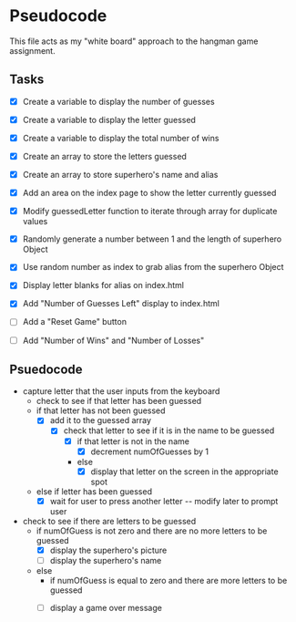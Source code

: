 # Pseudocode
This file acts as my "white board" approach to the hangman game assignment.

## Tasks
- [X] Create a variable to display the number of guesses
- [X] Create a variable to display the letter guessed
- [X] Create a variable to display the total number of wins
- [X] Create an array to store the letters guessed
- [X] Create an array to store superhero's name and alias
- [X] Add an area on the index page to show the letter currently guessed
- [X] Modify guessedLetter function to iterate through array for duplicate values
- [X] Randomly generate a number between 1 and the length of superhero Object
- [X] Use random number as index to grab alias from the superhero Object
- [X] Display letter blanks for alias on index.html
- [X] Add "Number of Guesses Left" display to index.html
- [ ] Add a "Reset Game" button
- [ ] Add "Number of Wins" and "Number of Losses"


## Psuedocode
* capture letter that the user inputs from the keyboard
    - check to see if that letter has been guessed
    - if that letter has not been guessed
        - [X] add it to the guessed array
            - [X] check that letter to see if it is in the name to be guessed
                - [X] if that letter is not in the name
                    - [X] decrement numOfGuesses by 1
                - else
                    - [X] display that letter on the screen in the appropriate spot
    - else if letter has been guessed
        - [X] wait for user to press another letter -- modify later to prompt user
* check to see if there are letters to be guessed
    - if numOfGuess is not zero and there are no more letters to be guessed
        - [X] display the superhero's picture
        - [ ] display the superhero's name
    - else
        - if numOfGuess is equal to zero and there are more letters to be guessed
        - [ ] display a game over message

